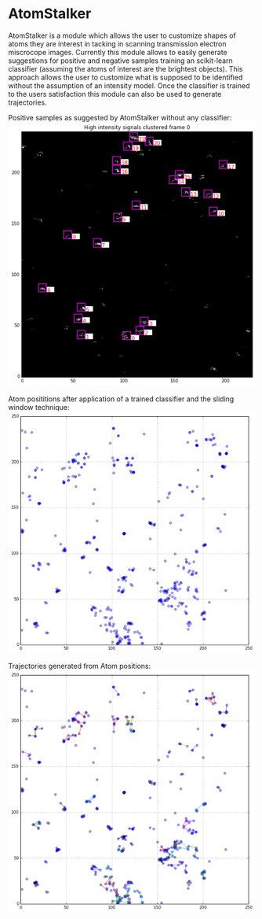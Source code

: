 # AtomStalker

AtomStalker is a module which allows the user to customize shapes of atoms they are interest in tacking in scanning transmission electron miscrocope images. Currently this module allows to easily generate suggestions for positive and negative samples training an scikit-learn classifier (assuming the atoms of interest are the brightest objects). This approach allows the user to customize what is supposed to be identified without the assumption of an intensity model. Once the classifier is trained to the users satisfaction this module can also be used to generate trajectories.

Positive samples as suggested by AtomStalker without any classifier:
![GitHub Logo](/positive_samples.png "Positive samples")

Atom posititions after application of a trained classifier and the sliding window technique:
![GitHub Logo](/atom_positions.png "Atom positions obtained")

Trajectories generated from Atom positions:
![GitHub Logo](/atom_trajectories.png "Trajectories generated")
